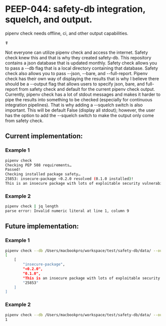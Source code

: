 # PEEP-044: safety-db integration, squelch, and output.

pipenv check needs offline, ci, and other output capabilities.

☤

Not everyone can utilize pipenv check and access the internet. Safety check knew this 
and that is why they created safety-db. This repository contains a json database that
is updated monthly. Safety check allows you to pass a --db flag that is a local directory
containing that database. Safety check also allows you to pass --json, --bare, and 
--full-report. Pipenv check has their own way of displaying the results that is why I
believe there should be a --output flag that allows users to specify json, bare, 
and full-report from safety check and default for the current pipenv check output.
Currently, pipenv check has a lot of stdout messages and makes it harder to pipe
the results into something to be checked (especially for continuous integration 
pipelines). That is why adding a --squelch switch is also important. This will be 
default False (display all stdout); however, the user has the option to add the 
--squelch switch to make the output only come from safety check. 

## Current implementation:
### Example 1
``` bash
pipenv check
Checking PEP 508 requirements…
Passed!
Checking installed package safety…
25853: insecure-package <0.2.0 resolved (0.1.0 installed)!
This is an insecure package with lots of exploitable security vulnerabilities.
```
### Example 2
``` bash
pipenv check | jq length
parse error: Invalid numeric literal at line 1, column 9
```

## Future implementation:
### Example 1
``` bash
pipenv check --db /Users/macbookpro/workspace/test/safety-db/data/ --output json --squelch 
[
    [ 
        "insecure-package",
        "<0.2.0",
        "0.1.0",
        "This is an insecure package with lots of exploitable security vulnerabilities.",
        "25853"
    ]
]
```
### Example 2
``` bash
pipenv check --db /Users/macbookpro/workspace/test/safety-db/data/ --output json --squelch | jq length
1
```
